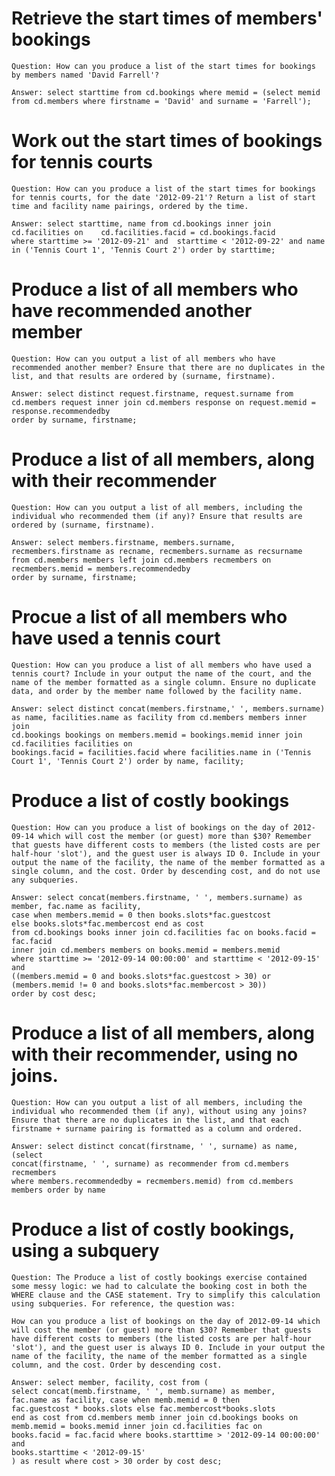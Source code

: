 # Retrieve the start times of members' bookings

    Question: How can you produce a list of the start times for bookings by members named 'David Farrell'?

    Answer: select starttime from cd.bookings where memid = (select memid from cd.members where firstname = 'David' and surname = 'Farrell');

# Work out the start times of bookings for tennis courts

    Question: How can you produce a list of the start times for bookings for tennis courts, for the date '2012-09-21'? Return a list of start time and facility name pairings, ordered by the time.

    Answer: select starttime, name from cd.bookings inner join cd.facilities on    cd.facilities.facid = cd.bookings.facid
    where starttime >= '2012-09-21' and  starttime < '2012-09-22' and name in ('Tennis Court 1', 'Tennis Court 2') order by starttime;

# Produce a list of all members who have recommended another member

    Question: How can you output a list of all members who have recommended another member? Ensure that there are no duplicates in the list, and that results are ordered by (surname, firstname).

    Answer: select distinct request.firstname, request.surname from cd.members request inner join cd.members response on request.memid = response.recommendedby 
    order by surname, firstname;

# Produce a list of all members, along with their recommender

    Question: How can you output a list of all members, including the individual who recommended them (if any)? Ensure that results are ordered by (surname, firstname).

    Answer: select members.firstname, members.surname, recmembers.firstname as recname, recmembers.surname as recsurname
    from cd.members members left join cd.members recmembers on recmembers.memid = members.recommendedby
    order by surname, firstname;

# Procue a list of all members who have used a tennis court

    Question: How can you produce a list of all members who have used a tennis court? Include in your output the name of the court, and the name of the member formatted as a single column. Ensure no duplicate data, and order by the member name followed by the facility name.

    Answer: select distinct concat(members.firstname,' ', members.surname) as name, facilities.name as facility from cd.members members inner join
    cd.bookings bookings on members.memid = bookings.memid inner join cd.facilities facilities on
    bookings.facid = facilities.facid where facilities.name in ('Tennis Court 1', 'Tennis Court 2') order by name, facility;

# Produce a list of costly bookings

    Question: How can you produce a list of bookings on the day of 2012-09-14 which will cost the member (or guest) more than $30? Remember that guests have different costs to members (the listed costs are per half-hour 'slot'), and the guest user is always ID 0. Include in your output the name of the facility, the name of the member formatted as a single column, and the cost. Order by descending cost, and do not use any subqueries.

    Answer: select concat(members.firstname, ' ', members.surname) as member, fac.name as facility, 
    case when members.memid = 0 then books.slots*fac.guestcost
    else books.slots*fac.membercost end as cost
    from cd.bookings books inner join cd.facilities fac on books.facid = fac.facid
    inner join cd.members members on books.memid = members.memid
    where starttime >= '2012-09-14 00:00:00' and starttime < '2012-09-15' and 
    ((members.memid = 0 and books.slots*fac.guestcost > 30) or 
    (members.memid != 0 and books.slots*fac.membercost > 30))
    order by cost desc;

# Produce a list of all members, along with their recommender, using no joins.

    Question: How can you output a list of all members, including the individual who recommended them (if any), without using any joins? Ensure that there are no duplicates in the list, and that each firstname + surname pairing is formatted as a column and ordered.

    Answer: select distinct concat(firstname, ' ', surname) as name, (select 
    concat(firstname, ' ', surname) as recommender from cd.members recmembers
    where members.recommendedby = recmembers.memid) from cd.members members order by name

# Produce a list of costly bookings, using a subquery

    Question: The Produce a list of costly bookings exercise contained some messy logic: we had to calculate the booking cost in both the WHERE clause and the CASE statement. Try to simplify this calculation using subqueries. For reference, the question was:

    How can you produce a list of bookings on the day of 2012-09-14 which will cost the member (or guest) more than $30? Remember that guests have different costs to members (the listed costs are per half-hour 'slot'), and the guest user is always ID 0. Include in your output the name of the facility, the name of the member formatted as a single column, and the cost. Order by descending cost.

    Answer: select member, facility, cost from (
	select concat(memb.firstname, ' ', memb.surname) as member,
	fac.name as facility, case when memb.memid = 0 then 
	fac.guestcost * books.slots else fac.membercost*books.slots
	end as cost from cd.members memb inner join cd.bookings books on
	memb.memid = books.memid inner join cd.facilities fac on
	books.facid = fac.facid where books.starttime > '2012-09-14 00:00:00' and
	books.starttime < '2012-09-15'
    ) as result where cost > 30 order by cost desc;